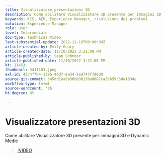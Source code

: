```yaml
---
title: Visualizzatore presentazioni 3D
description: Come abilitare Visualizzatore 3D presente per immagini 3D e Dynamic Medie
keywords: KCS, AEM, Experience Manager, risoluzione dei problemi
solution: Experience Manager
role: User
level: Intermediate
doc-type: Technical Video
last-substantial-update: 2022-11-10T00:00:00Z
article-created-by: Emily Geary
article-created-date: 11/10/2022 3:21:00 PM
article-published-by: Sean Schnoor
article-published-date: 11/10/2022 3:21:00 PM
kt: 11453
thumbnail: 3411103.jpeg
exl-id: 43c4f7b4-1395-46d7-8a34-1ed747f7d6d8
source-git-commit: c45dd1ea6b30b83b13ba8687ca39659c5da1834e
workflow-type: tm+mt
source-wordcount: '35'
ht-degree: 0%

---
```


# Visualizzatore presentazioni 3D

Come abilitare Visualizzatore 3D presente per immagini 3D e Dynamic Medie


>[!VIDEO](https://video.tv.adobe.com/v/3411103/?quality=12&learn=on)
